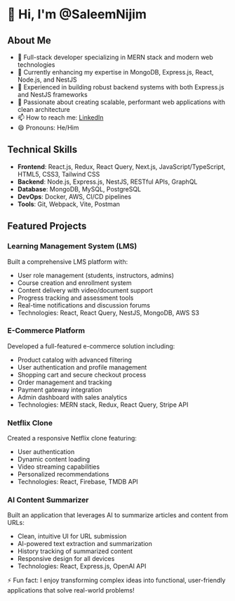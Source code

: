 # 👋 Hi, I'm @SaleemNijim

## About Me
- 👀 Full-stack developer specializing in MERN stack and modern web technologies
- 🌱 Currently enhancing my expertise in MongoDB, Express.js, React, Node.js, and NestJS
- 💼 Experienced in building robust backend systems with both Express.js and NestJS frameworks
- 🚀 Passionate about creating scalable, performant web applications with clean architecture
- 📫 How to reach me: [LinkedIn](#) <!-- Add your LinkedIn URL here -->
- 😄 Pronouns: He/Him

## Technical Skills
- **Frontend**: React.js, Redux, React Query, Next.js, JavaScript/TypeScript, HTML5, CSS3, Tailwind CSS
- **Backend**: Node.js, Express.js, NestJS, RESTful APIs, GraphQL
- **Database**: MongoDB, MySQL, PostgreSQL
- **DevOps**: Docker, AWS, CI/CD pipelines
- **Tools**: Git, Webpack, Vite, Postman

## Featured Projects

### Learning Management System (LMS)
Built a comprehensive LMS platform with:
- User role management (students, instructors, admins)
- Course creation and enrollment system
- Content delivery with video/document support
- Progress tracking and assessment tools
- Real-time notifications and discussion forums
- Technologies: React, React Query, NestJS, MongoDB, AWS S3

### E-Commerce Platform
Developed a full-featured e-commerce solution including:
- Product catalog with advanced filtering
- User authentication and profile management
- Shopping cart and secure checkout process
- Order management and tracking
- Payment gateway integration
- Admin dashboard with sales analytics
- Technologies: MERN stack, Redux, React Query, Stripe API

### Netflix Clone
Created a responsive Netflix clone featuring:
- User authentication
- Dynamic content loading
- Video streaming capabilities
- Personalized recommendations
- Technologies: React, Firebase, TMDB API

### AI Content Summarizer
Built an application that leverages AI to summarize articles and content from URLs:
- Clean, intuitive UI for URL submission
- AI-powered text extraction and summarization
- History tracking of summarized content
- Responsive design for all devices
- Technologies: React, Express.js, OpenAI API

⚡ Fun fact: I enjoy transforming complex ideas into functional, user-friendly applications that solve real-world problems!

<!---
SaleemNijim/SaleemNijim is a ✨ special ✨ repository because its `README.md` (this file) appears on your GitHub profile.
You can click the Preview link to take a look at your changes.
--->
